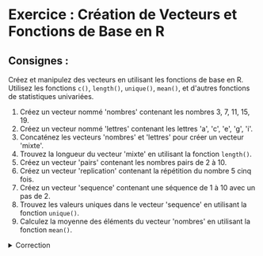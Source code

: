 # Exercice : Création de Vecteurs et Fonctions de Base en R

## Consignes :
Créez et manipulez des vecteurs en utilisant les fonctions de base en R. Utilisez les fonctions `c()`, `length()`, `unique()`, `mean()`, et d'autres fonctions de statistiques univariées.

1. Créez un vecteur nommé 'nombres' contenant les nombres 3, 7, 11, 15, 19.
2. Créez un vecteur nommé 'lettres' contenant les lettres 'a', 'c', 'e', 'g', 'i'.
3. Concaténez les vecteurs 'nombres' et 'lettres' pour créer un vecteur 'mixte'.
4. Trouvez la longueur du vecteur 'mixte' en utilisant la fonction `length()`.
5. Créez un vecteur 'pairs' contenant les nombres pairs de 2 à 10.
6. Créez un vecteur 'replication' contenant la répétition du nombre 5 cinq fois.
7. Créez un vecteur 'sequence' contenant une séquence de 1 à 10 avec un pas de 2.
8. Trouvez les valeurs uniques dans le vecteur 'sequence' en utilisant la fonction `unique()`.
9. Calculez la moyenne des éléments du vecteur 'nombres' en utilisant la fonction `mean()`.

<details>
<summary>Correction</summary>

```r
# Correction

# 1.
nombres <- c(3, 7, 11, 15, 19)

# 2.
lettres <- c('a', 'c', 'e', 'g', 'i')

# 3.
mixte <- c(nombres, lettres)

# 4.
longueur_mixte <- length(mixte)

# 5.
pairs <- seq(2, 10, by = 2)

# 6.
replication <- rep(5, times = 5)

# 7.
sequence <- seq(1, 10, by = 2)

# 8.
valeurs_uniques <- unique(sequence)

# 9.
moyenne_nombres <- mean(nombres)
